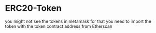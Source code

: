 # ERC20-Token


you might not see the tokens in metamask for that you need to import the token with the token contract address from Etherscan
